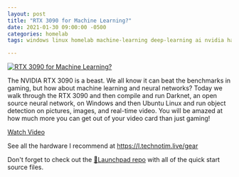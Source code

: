 ```yaml
---
layout: post
title: "RTX 3090 for Machine Learning?"
date: 2021-01-30 09:00:00 -0500
categories: homelab
tags: windows linux homelab machine-learning deep-learning ai nvidia hardware

---
```


[![RTX 3090 for Machine Learning?](https://img.youtube.com/vi/mDUa5sY4Jeo/0.jpg)](https://www.youtube.com/watch?v=mDUa5sY4Jeo "RTX 3090 for Machine Learning?")

The NVIDIA RTX 3090 is a beast.  We all know it can beat the benchmarks in gaming, but how about machine learning and neural networks?  Today we walk through the RTX 3090 and then compile and run Darknet, an open source neural network, on Windows and then Ubuntu Linux and run object detection on pictures, images, and real-time video.  You will be amazed at how much more you can get out of your video card than just gaming!

[Watch Video](https://www.youtube.com/watch?v=mDUa5sY4Jeo)

See all the hardware I recommend at <https://l.technotim.live/gear>

Don't forget to check out the [🚀Launchpad repo](https://l.technotim.live/quick-start) with all of the quick start source files.